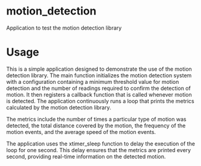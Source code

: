 motion_detection
================

Application to test the motion detection library

Usage
=====

This is a simple application designed to demonstrate the use of the motion detection library. The main function initializes the motion detection system with a configuration containing a minimum threshold value for motion detection and the number of readings required to confirm the detection of motion. It then registers a callback function that is called whenever motion is detected. The application continuously runs a loop that prints the metrics calculated by the motion detection library.

The metrics include the number of times a particular type of motion was detected, the total distance covered by the motion, the frequency of the motion events, and the average speed of the motion events.

The application uses the xtimer_sleep function to delay the execution of the loop for one second. This delay ensures that the metrics are printed every second, providing real-time information on the detected motion.
